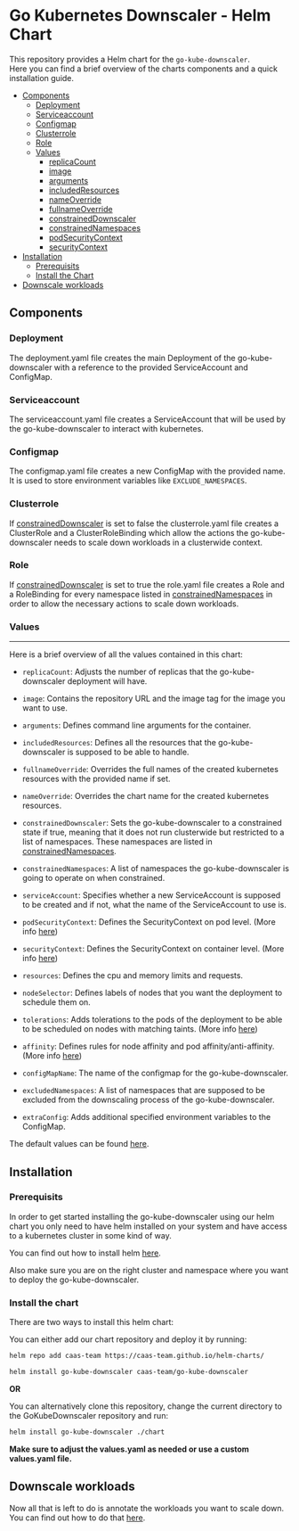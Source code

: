 # Go Kubernetes Downscaler - Helm Chart

This repository provides a Helm chart for the `go-kube-downscaler`.\
Here you can find a brief overview of the charts components and a quick installation guide.

- [Components](#components)
  - [Deployment](#deployment)
  - [Serviceaccount](#serviceaccount)
  - [Configmap](#configmap)
  - [Clusterrole](#clusterrole)
  - [Role](#role)
  - [Values](#values)
    - [replicaCount](#replicaCount)
    - [image](#image)
    - [arguments](#arguments)
    - [includedResources](#includedResources)
    - [nameOverride](#nameOverride)
    - [fullnameOverride](#fullnameOverride)
    - [constrainedDownscaler](#constrainedDownscaler)
    - [constrainedNamespaces](#constrainedNamespaces)
    - [podSecurityContext](#podSecurityContext)
    - [securityContext](#securityContext)
- [Installation](#installation)
  - [Prerequisits](#prerequisits)
  - [Install the Chart](#install-the-chart)
- [Downscale workloads](#downscale-workloads)

## Components

### Deployment

The deployment.yaml file creates the main Deployment of the go-kube-downscaler with a reference to the provided ServiceAccount and ConfigMap.

### Serviceaccount

The serviceaccount.yaml file creates a ServiceAccount that will be used by the go-kube-downscaler to interact with kubernetes.

### Configmap

The configmap.yaml file creates a new ConfigMap with the provided name. It is used to store environment variables like `EXCLUDE_NAMESPACES`.

### Clusterrole

If [constrainedDownscaler](#constrainedDownscaler) is set to false the clusterrole.yaml file creates a ClusterRole and a ClusterRoleBinding which allow the actions the go-kube-downscaler needs to scale down workloads in a clusterwide context.

### Role

If [constrainedDownscaler](#constrainedDownscaler) is set to true the role.yaml file creates a Role and a RoleBinding for every namespace listed in [constrainedNamespaces](#constrainedNamespaces) in order to allow the necessary actions to scale down workloads.

### Values
---
Here is a brief overview of all the values contained in this chart:

- <a id="replicaCount"></a>`replicaCount`: Adjusts the number of replicas that the go-kube-downscaler deployment will have.

- <a id="image"></a>`image`: Contains the repository URL and the image tag for the image you want to use.

- <a id="arguments"></a>`arguments`: Defines command line arguments for the container.

- <a id="includedResources"></a>`includedResources`: Defines all the resources that the go-kube-downscaler is supposed to be able to handle.

- <a id="fullnameOverride"></a>`fullnameOverride`: Overrides the full names of the created kubernetes resources with the provided name if set.

- <a id="nameOverride"></a>`nameOverride`: Overrides the chart name for the created kubernetes resources.

- <a id="constrainedDownscaler"></a>`constrainedDownscaler`: Sets the go-kube-downscaler to a constrained state if true, meaning that it does not run clusterwide but restricted to a list of namespaces. These namespaces are listed in [constrainedNamespaces](#constrainedNamespaces).

- <a id="constrainedNamespaces"></a>`constrainedNamespaces`: A list of namespaces the go-kube-downscaler is going to operate on when constrained.

- <a id="serviceAccount"></a>`serviceAccount`: Specifies whether a new ServiceAccount is supposed to be created and if not, what the name of the ServiceAccount to use is.

- <a id="podSecurityContext"></a>`podSecurityContext`: Defines the SecurityContext on pod level. (More info [here](https://kubernetes.io/docs/tasks/configure-pod-container/security-context/))

- <a id="securityContext"></a>`securityContext`: Defines the SecurityContext on container level. (More info [here](https://kubernetes.io/docs/tasks/configure-pod-container/security-context/))

- <a id="resources"></a>`resources`: Defines the cpu and memory limits and requests.

- <a id="nodeSelector"></a>`nodeSelector`: Defines labels of nodes that you want the deployment to schedule them on.

- <a id="tolerations"></a>`tolerations`: Adds tolerations to the pods of the deployment to be able to be scheduled on nodes with matching taints. (More info [here](https://kubernetes.io/docs/concepts/scheduling-eviction/taint-and-toleration/))

- <a id="affinity"></a>`affinity`: Defines rules for node affinity and pod affinity/anti-affinity. (More info [here](https://kubernetes.io/docs/concepts/scheduling-eviction/assign-pod-node/))

- <a id="configMapName"></a>`configMapName`: The name of the configmap for the go-kube-downscaler.

- <a id="excludedNamespaces"></a>`excludedNamespaces`: A list of namespaces that are supposed to be excluded from the downscaling process of the go-kube-downscaler.

- <a id="extraConfig"></a>`extraConfig`: Adds additional specified environment variables to the ConfigMap.

The default values can be found [here](./values.yaml).

## Installation

### Prerequisits

In order to get started installing the go-kube-downscaler using our helm chart you only need to have helm installed on your system and have access to a kubernetes cluster in some kind of way.

You can find out how to install helm [here](https://helm.sh/docs/intro/install/).

Also make sure you are on the right cluster and namespace where you want to deploy the go-kube-downscaler.

### Install the chart

There are two ways to install this helm chart:

You can either add our chart repository and deploy it by running:
```bash
helm repo add caas-team https://caas-team.github.io/helm-charts/

helm install go-kube-downscaler caas-team/go-kube-downscaler
```

**OR**

You can alternatively clone this repository, change the current directory to the GoKubeDownscaler repository and run:
```bash
helm install go-kube-downscaler ./chart
```

**Make sure to adjust the values.yaml as needed or use a custom values.yaml file.**

## Downscale workloads

 Now all that is left to do is annotate the workloads you want to scale down.
 You can find out how to do that [here](../../README.md).
